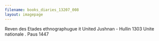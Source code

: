 ```yaml
---
filename: books_diaries_13207_008
layout: imagepage
---
```


Reven des Etades
ethnographugue it
United Jushnan - Hullin 1303
Unite nationale . Paus 1447

